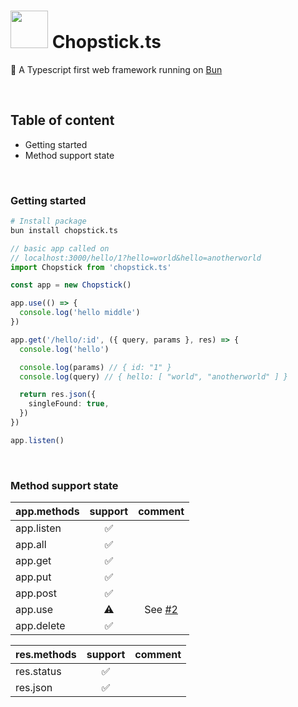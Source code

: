 # <img src="https://github.com/sp90/chopstick.ts/blob/e71c2d3830cef14b0b1617328f07826bded1d892/misc/chopstick.svg" width="60px"></img> Chopstick.ts

🥢 A Typescript first web framework running on [Bun](https://bun.sh)

<br />

## Table of content

- Getting started
- Method support state

<br />

### Getting started

```sh
# Install package
bun install chopstick.ts
```

```ts
// basic app called on
// localhost:3000/hello/1?hello=world&hello=anotherworld
import Chopstick from 'chopstick.ts'

const app = new Chopstick()

app.use(() => {
  console.log('hello middle')
})

app.get('/hello/:id', ({ query, params }, res) => {
  console.log('hello')

  console.log(params) // { id: "1" }
  console.log(query) // { hello: [ "world", "anotherworld" ] }

  return res.json({
    singleFound: true,
  })
})

app.listen()
```

<br />

### Method support state

| app.methods | support | comment |
| ----------- | :-----: | :-----: |
| app.listen  |   ✅    | |
| app.all     |   ✅    | |
| app.get     |   ✅    | |
| app.put     |   ✅    | |
| app.post    |   ✅    | |
| app.use     |   ⚠    | See [#2][i2] |
| app.delete  |   ✅    | |

| res.methods | support | comment |
| ----------- | :-----: | :-----: |
| res.status  |   ✅    | |
| res.json    |   ✅    | |

[i2]: https://github.com/user/repo/issues/19
